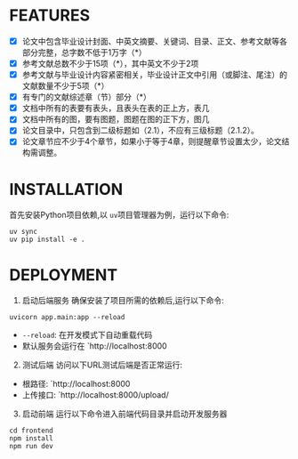 # FEATURES
- [x] 论文中包含毕业设计封面、中英文摘要、关键词、目录、正文、参考文献等各部分完整，总字数不低于1万字（*）
- [x] 参考文献总数不少于15项（*），其中英文不少于2项
- [x] 参考文献与毕业设计内容紧密相关，毕业设计正文中引用（或脚注、尾注）的文献数量不少于5项（*）
- [x] 有专门的文献综述章（节）部分（*）
- [x] 文档中所有的表要有表头，且表头在表的正上方，表几
- [x] 文档中所有的图，要有图题，图题在图的正下方，图几
- [x] 论文目录中，只包含到二级标题如（2.1），不应有三级标题（2.1.2）。
- [x] 论文章节应不少于4个章节，如果小于等于4章，则提醒章节设置太少，论文结构需调整。

# INSTALLATION
首先安装Python项目依赖,以 `uv`项目管理器为例，运行以下命令:
```shell
uv sync
uv pip install -e .
```

# DEPLOYMENT
1. 启动后端服务
确保安装了项目所需的依赖后,运行以下命令:
```
uvicorn app.main:app --reload
```
- `--reload`: 在开发模式下自动重载代码
- 默认服务会运行在 `http://localhost:8000

2. 测试后端
访问以下URL测试后端是否正常运行:
- 根路径: `http://localhost:8000
- 上传接口: `http://localhost:8000/upload/

3. 启动前端
运行以下命令进入前端代码目录并启动开发服务器
```
cd frontend
npm install
npm run dev
```
